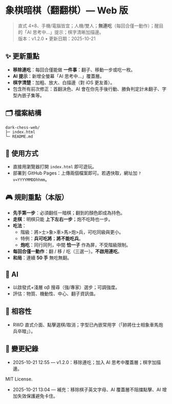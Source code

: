 # 象棋暗棋（翻翻棋）— Web 版

> 直式 4×8、手機/電腦皆宜；人機/雙人；**無連吃**（每回合僅一動作）；醒目的「AI 思考中…」提示；棋字清晰加描邊。  
> 版本：v1.2.0 • 更新日期：2025-10-21

## ✨ 更新重點
- **移除連吃**：每回合僅能做 **一件事**：翻子、移動一步或吃一枚。
- **AI 提示**：新增全螢幕「AI 思考中…」覆蓋層。
- **棋字清楚**：加粗、放大、白描邊（對 iOS 更友善）。
- 包含所有前次修正：首翻決色、AI 會在你先手後行動、勝負判定計未翻子、字型內嵌子集等。

## 🗂 檔案結構
```
dark-chess-web/
├─ index.html
└─ README.md
```

## 🚀 使用方式
- 直接用瀏覽器打開 `index.html` 即可遊玩。
- 部署到 GitHub Pages：上傳兩個檔案即可。若遇快取，網址加 `?v=YYYYMMDDhhmm`。

## 🎮 規則重點（本版）
- **先手第一步**：必須翻任一暗棋；翻到的顏色即成為持色。
- **走棋**：明棋只能 **上下左右一步**；炮不吃時也一步。
- **吃法**：
  - 階級：將>士>象>車>馬>炮>兵，可吃同級與更小。
  - 特例：**兵可吃將**；**將不能吃兵**。
  - **炮吃**：同行同列，中間 **恰一子** 作為屏，不受階級限制。
- **每回合僅一動作**：翻 / 移 / 吃（三選一）。**不啟用連吃**。
- **和局**：連續 **50 手** 無吃無翻。

## 🧠 AI
- 以啟發式+淺層 αβ 搜尋（強/專家）選步；可調強度。
- 評估：物質、機動性、中心、翻子資訊值。

## 📱 相容性
- RWD 直式介面、點擊選棋/取消；字型已內嵌常用字（「帥將仕士相象車馬炮兵卒暗」）。

## 📝 變更紀錄
- 2025-10-21 12:55 — v1.2.0：移除連吃；加入 AI 思考中覆蓋層；棋字加描邊。

MIT License.

- 2025-10-21 13:04 — 補充：移除棋子英文字母、AI 覆蓋層不阻擋點擊、AI 增加失效保護避免卡住。
